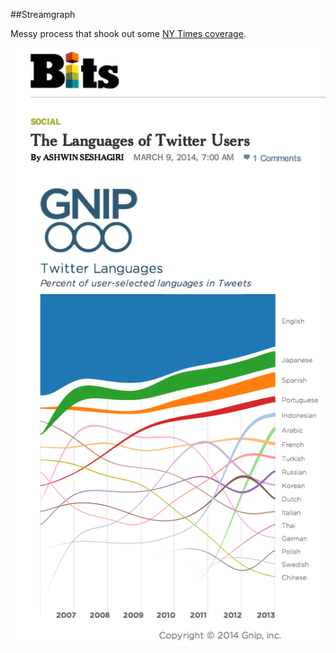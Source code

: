 ##Streamgraph 

Messy process that shook out some [NY Times coverage](http://nyti.ms/1g0Cp6z).

![](https://github.com/blehman/streamgraph_story/raw/master/img.png?raw=true)



